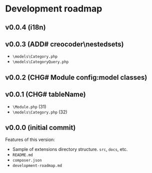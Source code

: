 # Development roadmap

## v0.0.4 (i18n)


## v0.0.3 (ADD# creocoder\nestedsets)

* `\models\Category.php`
* `\models\CategoryQuery.php`


## v0.0.2 (CHG# Module config:model classes)


## v0.0.1 (CHG# tableName)

* `\Module.php` (31)
* `\models\Category.php` (32)


## v0.0.0 (initial commit)

Features of this version:

* Sample of extensions directory structure. `src`, `docs`, etc.
* `README.md`
* `composer.json`
* `development-roadmap.md`
